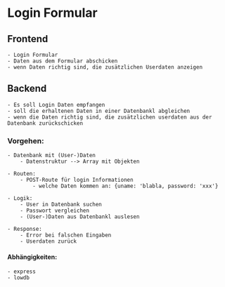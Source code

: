 # Login Formular

## Frontend
    - Login Formular
    - Daten aus dem Formular abschicken
    - wenn Daten richtig sind, die zusätzlichen Userdaten anzeigen

## Backend
    - Es soll Login Daten empfangen
    - soll die erhaltenen Daten in einer Datenbankl abgleichen
    - wenn die Daten richtig sind, die zusätzlichen userdaten aus der Datenbank zurückschicken

### Vorgehen:
    - Datenbank mit (User-)Daten
        - Datenstruktur --> Array mit Objekten

    - Routen:
        - POST-Route für login Informationen
            - welche Daten kommen an: {uname: 'blabla, password: 'xxx'}
    
    - Logik:
        - User in Datenbank suchen
        - Passwort vergleichen
        - (User-)Daten aus Datenbankl auslesen

    - Response:
        - Error bei falschen Eingaben
        - Userdaten zurück


#### Abhängigkeiten: 
    - express
    - lowdb








